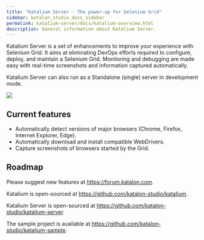 ```yaml
---
title: "Katalium Server - The power-up for Selenium Grid" 
sidebar: katalon_studio_docs_sidebar
permalink: katalium-server/docs/katalium-overview.html 
description: General information about Katalium Server.
---
```


Katalium Server is a set of enhancements to improve your experience with Selenium Grid. It aims at eliminating DevOps efforts required to configure, deploy, and maintain a Selenium Grid. Monitoring and debugging are made easy with real-time screenshots and information captured automatically.

Katalium Server can also run as a Standalone (single) server in development mode.

![](https://github.com/katalon-studio/docs-images/raw/master/katalium-server/docs/view-session-details/2-session-details.png)

## Current features

* Automatically detect versions of major browsers (Chrome, Firefox, Internet Explorer, Edge).
* Automatically download and install compatible WebDrivers.
* Capture screenshots of browsers started by the Grid.

## Roadmap

Please suggest new features at https://forum.katalon.com.

Katalium is open-sourced at https://github.com/katalon-studio/katalium.

Katalium Server is open-sourced at https://github.com/katalon-studio/katalium-server.

The sample project is available at https://github.com/katalon-studio/katalium-sample.